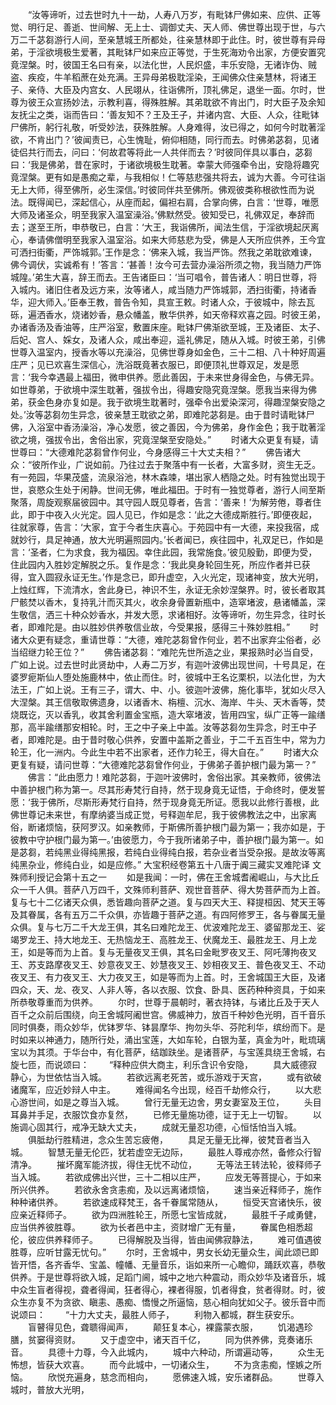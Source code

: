 <!-- { "loadSidebar": true } -->
　　“汝等谛听，过去世时九十一劫，人寿八万岁，有毗钵尸佛如来、应供、正等觉、明行足、善逝、世间解、无上士、调御丈夫、天人师、佛世尊出现于世，与六万二千苾芻游行人间，至亲慧城王所都处，往亲慧林即于此住。时，彼世尊有异母弟，于淫欲境极生爱著，其毗钵尸如来应正等觉，于生死海劝令出家，方便安置究竟涅槃。时，彼国王名曰有亲，以法化世，人民炽盛，丰乐安隐，无诸诈伪、贼盗、疾疫，牛羊稻蔗在处充满。王异母弟极耽淫染，王闻佛众住亲慧林，将诸王子、亲侍、大臣及内宫女、人民翊从，往诣佛所，顶礼佛足，退坐一面。尔时，世尊为彼王众宣扬妙法，示教利喜，得殊胜解。其弟耽欲不肯出门，时大臣子及余知友抚尘之类，诣而告曰：‘善友知不？王及王子，并诸内宫、大臣、人众，往毗钵尸佛所，躬行礼敬，听受妙法，获殊胜解。人身难得，汝已得之，如何今时耽著淫欲，不肯出门？’彼闻责已，心生愧耻，俯仰相随，同行而去。时佛弟苾芻，见诸徒侣共行而去，问曰：‘何故君等将此一人共伴而去？’时彼同伴具以事白，苾芻曰：‘我是佛弟，昔在家时，于诸欲境极生耽著。幸蒙大师强牵令出，安隐将趣究竟涅槃。更有如是愚痴之辈，与我相似！仁等慈悲强共将去，诚为大善。今可往诣无上大师，得至佛所，必生深信。’时彼同伴共至佛所。佛观彼类称根欲性而为说法。既得闻已，深起信心，从座而起，偏袒右肩，合掌向佛，白言：‘世尊，唯愿大师及诸圣众，明至我家入温室澡浴。’佛默然受。彼知受已，礼佛双足，奉辞而去；遂至王所，申恭敬已，白言：‘大王，我诣佛所，闻法生信，于淫欲境起厌离心，奉请佛僧明至我家入温室浴。如来大师慈悲为受，佛是人天所应供养，王今宜可洒扫街衢，严饰城郭。’王作是念：‘佛来入城，我当严饰。然我之弟耽欲难谏，佛今调伏，实诚希有！’答言：‘甚善！汝今可去营办澡浴所须之物，我当随力严饰城隍。’弟生大喜，辞王而去。王告诸臣曰：‘当可唱令，普告诸人：明日世尊，将入城内。诸旧住者及远方来，汝等诸人，咸当随力严饰城郭，洒扫街衢，持诸香华，迎大师入。’臣奉王教，普告令知，具宣王敕。时诸人众，于彼城中，除去瓦砾，遍洒香水，烧诸妙香，悬众幡盖，散华供养，如天帝释欢喜之园。时彼王弟，办诸香汤及香油等，庄严浴室，敷置床座。毗钵尸佛渐欲至城，王及诸臣、太子、后妃、宫人、婇女，及诸人众，咸出奉迎，遥礼佛足，随从入城。时彼王弟，引佛世尊入温室内，授香水等以充澡浴，见佛世尊身如金色，三十二相、八十种好周遍庄严；见已欢喜生深信心，洗浴既竟著衣服已，即便顶礼世尊双足，发是愿言：‘我今幸遇最上福田，微申供养。愿此善因，于未来世身得金色，与佛无异。如世尊弟，于欲境中深生耽著，强拔令出，得趣安隐究竟涅槃。愿我当来得为佛弟，获金色身亦复如是。我于欲境生耽著时，强牵令出爱染深河，得趣涅槃安隐之处。’汝等苾芻勿生异念，彼亲慧王耽欲之弟，即难陀苾芻是。由于昔时请毗钵尸佛，入浴室中香汤澡浴，净心发愿，彼之善因，今为佛弟，身作金色；我于耽著淫欲之境，强拔令出，舍俗出家，究竟涅槃至安隐处。”
　　时诸大众更复有疑，请世尊曰：“大德难陀苾芻曾作何业，今身感得三十大丈夫相？”
　　佛告诸大众：“彼所作业，广说如前。乃往过去于聚落中有一长者，大富多财，资生无乏。有一苑园，华果茂盛，流泉浴池，林木森竦，堪出家人栖隐之处。时有独觉出现于世，哀愍众生处于闲静。世间无佛，唯此福田。于时有一独觉尊者，游行人间至斯聚落，周旋观察届彼园中。其守园人既见尊者，告言：‘善来！’为解劳倦，尊者住此，即于中夜入火光定。园人见已，作如是念：‘此之大德成斯胜行。’即便夜起，往就家尊，告言：‘大家，宜于今者生庆喜心。于苑园中有一大德，来投我宿，成就妙行，具足神通，放大光明遍照园内。’长者闻已，疾往园中，礼双足已，作如是言：‘圣者，仁为求食，我为福因。幸住此园，我常施食。’彼见殷勤，即便为受，住此园内入胜妙定解脱之乐。复作是念：‘我此臭身轮回生死，所应作者并已获得，宜入圆寂永证无生。’作是念已，即升虚空，入火光定，现诸神变，放大光明，上烛红辉，下流清水，舍此身已，神识不生，永证无余妙涅槃界。时，彼长者取其尸骸焚以香木，复持乳汁而灭其火，收余身骨置新瓶中，造窣堵波，悬诸幡盖，深生敬信，洒三十种众妙香水，并发大愿，求诸相好。汝等谛听，勿生异念，往时长者，即难陀是。由以胜妙供养敬信业故，今受果报，感得三十殊妙胜相。”
　　时诸大众更有疑念，重请世尊：“大德，难陀苾芻曾作何业，若不出家弃尘俗者，必当绍继力轮王位？”
　　佛告诸苾芻：“难陀先世所造之业，果报熟时必当自受，广如上说。过去世时此贤劫中，人寿二万岁，有迦叶波佛出现世间，十号具足，在婆罗痆斯仙人堕处施鹿林中，依止而住。时，彼城中王名讫栗枳，以法化世，为大法王，广如上说。王有三子，谓大、中、小。彼迦叶波佛，施化事毕，犹如火尽入大涅槃。其王信敬取佛遗身，以诸香木、栴檀、沉水、海岸、牛头、天木香等，焚烧既讫，灭以香乳，收其舍利置金宝瓶，造大窣堵波，皆用四宝，纵广正等一踰缮那，高半踰缮那安相轮。时，王之中子亲上中盖。汝等苾芻勿生异念，时王中子者，即难陀是。由于昔时敬心供养，安置中盖斯之善业，于二千五百生中，常为力轮王，化一洲内。今此生中若不出家者，还作力轮王，得大自在。”
　　时诸大众更复有疑，请问世尊：“大德难陀苾芻曾作何业，于佛弟子善护根门最为第一？”
　　佛言：“此由愿力！难陀苾芻，于迦叶波佛时，舍俗出家。其亲教师，彼佛法中善护根门称为第一。尽其形寿梵行自持，然于现身竟无证悟，于命终时，便发誓愿：‘我于佛所，尽斯形寿梵行自持，然于现身竟无所证。愿我以此修行善根，此佛世尊记未来世，有摩纳婆当成正觉，号释迦牟尼，我于彼佛教法之中，出家离俗，断诸烦恼，获阿罗汉。如亲教师，于斯佛所善护根门最为第一；我亦如是，于彼教中守护根门最为第一。’由彼愿力，今于我所诸弟子中，善护根门最为第一。如是苾芻，若纯黑业得纯黑报，若纯白业得纯白报，若杂业者当受杂报。是故汝等离纯黑杂业，修纯白业，如是应修。”
大宝积经卷第五十八唐于阗三藏实叉难陀译
文殊师利授记会第十五之一
　　如是我闻：一时，佛在王舍城耆阇崛山，与大比丘众一千人俱。菩萨八万四千，文殊师利菩萨、观世音菩萨、得大势菩萨而为上首。复与七十二亿诸天众俱，悉皆趣向菩萨之道。复与四天大王、释提桓因、梵天王等及其眷属，各有五万二千众俱，亦皆趣于菩萨之道。有四阿修罗王，各与眷属无量众俱。复与七万二千大龙王俱，其名曰难陀龙王、优波难陀龙王、婆留那龙王、娑竭罗龙王、持大地龙王、无热恼龙王、高胜龙王、伏魔龙王、最胜龙王、月上龙王，如是等而为上首。复与无量夜叉王俱，其名曰金毗罗夜叉王、阿吒薄拘夜叉王、苏支路摩夜叉王、妙意夜叉王、妙慧夜叉王、妙相夜叉王、普色夜叉王、不动夜叉王、有力夜叉王、大力夜叉王，如是等而为上首。时，王舍城国王大臣，及诸四众，天、龙、夜叉、人非人等，各以衣服、饮食、卧具、医药种种资具，于如来所恭敬尊重而为供养。
　　尔时，世尊于晨朝时，著衣持钵，与诸比丘及于天人百千之众前后围绕，向王舍城阿阇世宫。佛威神力，放百千种妙色光明，百千音乐同时俱奏，雨众妙华，优钵罗华、钵昙摩华、拘勿头华、芬陀利华，缤纷而下。是时如来以神通力，随所行处，涌出宝莲，大如车轮，白银为茎，真金为叶，毗琉璃宝以为其须。于华台中，有化菩萨，结跏趺坐。是诸菩萨，与宝莲具绕王舍城，右旋七匝，而说颂曰：
　　“释种应供大商主，利乐含识令安隐，
　　具大威德寂静心，为世依怙当入城。
　　若欲远离老死苦，或乐游戏于天宫，
　　或有欲破诸魔军，应近妙辩人中主。
　　难得闻名今出现，经百千劫修众行，
　　以大悲心游世间，如是之尊当入城。
　　曾行无量无边舍，男女妻室及王位，
　　头目耳鼻并手足，衣服饮食亦复然，
　　已修无量施功德，证于无上一切智。
　　以施调心固其行，戒净无缺大丈夫，
　　成就无量忍功德，心恒恬怕当入城。
　　俱胝劫行胜精进，念众生苦忘疲倦，
　　具足无量无比禅，彼梵音者当入城。
　　智慧无量无伦匹，犹若虚空无边际，
　　最胜人尊戒亦然，备修众行智清净。
　　摧坏魔军能济拔，得住无忧不动位，
　　无等法王转法轮，彼释师子当入城。
　　若欲成佛出兴世，三十二相以庄严，
　　应发无等菩提心，于如来所兴供养。
　　若欲永舍贪恚痴，及以远离诸烦恼，
　　速当亲近释师子，施作种种诸供养。
　　若欲速成释梵王，各千眷属常随从，
　　恒受天宫诸快乐，彼应亲近释师子。
　　欲为四洲胜轮王，所愿七宝皆成就，
　　最胜千子咸勇健，应当供养彼胜尊。
　　欲为长者邑中主，资财增广无有量，
　　眷属色相悉超伦，彼应供养释师子。
　　已得解脱及当得，皆由闻佛寂静法，
　　难可值遇彼胜尊，应听甘露无忧句。”
　　尔时，王舍城中，男女长幼无量众生，闻此颂已即皆开悟，各齐香华、宝盖、幢幡、无量音乐，诣如来所一心瞻仰，踊跃欢喜，恭敬供养。于是世尊将欲入城，足蹈门阃，城中之地六种震动，雨众妙华及诸音乐，城中众生盲者得视，聋者得闻，狂者得心，裸者得服，饥者得食，贫者得财。时，彼众生亦复不为贪欲、瞋恚、愚痴、憍慢之所逼恼，慈心相向犹如父子。彼乐音中而说颂曰：
　　“十力大丈夫，最胜人师子，
　　利物入都城，群生获安乐。
　　盲瞽得见色，聋聩得闻声，
　　颠狂复本心，裸露蒙衣服，
　　饥渴遇珍膳，贫窭得资财。
　　又于虚空中，诸天百千亿，
　　同为供养佛，竞奏诸乐音。
　　具德十力尊，今入此城内，
　　城中六种动，所谓遍动等，
　　众生无怖想，皆获大欢喜。
　　而今此城中，一切诸众生，
　　不为贪恚痴，悭嫉之所恼。
　　欣悦充遍身，慈念而相向，
　　愿佛速入城，安乐诸群品。
　　世尊入城时，普放大光明，
